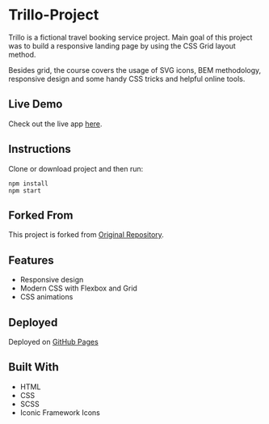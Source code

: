 # Trillo-Project
Trillo is a fictional travel booking service project. Main goal of this project was to build a responsive landing page by using the CSS Grid layout method.

Besides grid, the course covers the usage of SVG icons, BEM methodology, responsive design and some handy CSS tricks and helpful online tools.

## Live Demo
Check out the live app [here](https://trillo.netlify.app/).

## Instructions

Clone or download project and then run:

```
npm install
npm start
```


## Forked From
This project is forked from [Original Repository](https://github.com/jonasschmedtmann/advanced-css-course/tree/master/Trillo).

## Features
- Responsive design
- Modern CSS with Flexbox and Grid
- CSS animations

## Deployed

Deployed on [GitHub Pages](https://AzumaraJoseph.github.io/Trillo-Project)


## Built With
- HTML
- CSS
- SCSS
- Iconic Framework Icons